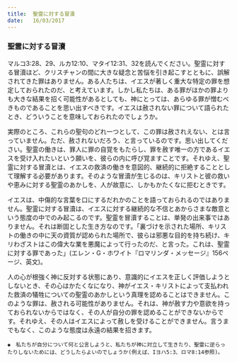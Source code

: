 ```yaml
---
title:  聖霊に対する冒瀆
date:   16/03/2017
---
```


### 聖霊に対する冒瀆

マルコ3:28、29、ルカ12:10、マタイ12:31、32を読んでください。聖霊に対する冒瀆ほど、クリスチャンの間に大きな疑念と苦悩を引き起こすとともに、誤解されてきた罪はありません。ある人たちは、イエスが著しく重大な特定の罪を想定しておられたのだ、と考えています。しかし私たちは、ある罪がほかの罪よりも大きな結果を招く可能性があるとしても、神にとっては、あらゆる罪が憎むべきものであることを思い出すべきです。イエスは赦されない罪について語られたとき、どういうことを意味しておられたのでしょうか。

実際のところ、これらの聖句のどれ一つとして、この罪は赦されえない、とは言っていません。ただ、赦されないだろう、と言っているのです。思い出してください。聖霊の働きは、罪人に罪の自覚をもたらし、罪を赦す唯一の方であるイエスを受け入れたいという願いを、彼らの内に呼び覚ますことです。それゆえ、聖霊に対する冒瀆とは、イエスの救済の働きを意図的、継続的に拒絶することとして理解する必要があります。そのような冒瀆が生じるのは、キリストと彼の救いや恵みに対する聖霊のあかしを、人が故意に、しかもかたくなに拒むときです。

イエスは、中傷的な言葉を口にするだれかのことを語っておられるのではありません。聖霊に対する冒瀆は、イエスに対する継続的な不信とあからさまな敵意という態度の中でのみ起こるのです。聖霊を冒瀆することは、単発の出来事ではありません。それは断固とした生き方なのです。「裏づけを示された場所、キリストの働きの中に天の資質が認められた場所で、彼らは邪悪な目的を持ち続け、キリわざストはこの偉大な業を悪魔によって行ったのだ、と言った。これは、聖霊に対する罪であった」(エレン・G・ホワイト『ロマリンダ・メッセージ』156ページ、英文)。

人の心が根強く神に反対する状態にあり、意識的にイエスを正しく評価しようとしないとき、その心はかたくなになり、神がイエス・キリストによって支払われた救済の犠牲についての聖霊のあかしという真理を認めることはできません。このような罪は、赦される可能性がありません。それは、神が赦す力や意欲を持っておられないからではなく、その人が自分の罪を認めることができないからです。それゆえ、その人はイエスによって赦しを受けることができません。言うまでもなく、このような態度は永遠の結果を招きます。

`◆　私たちが自分について何と公言しようと、私たちが神に対立して生きたり、聖霊に逆らったりしないためには、どうしたらよいのでしょうか(例えば、Iヨハ5:3、ロマ8:14参照)。`
